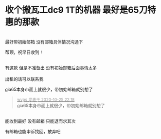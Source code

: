 # 收个搬瓦工dc9 1T的机器 最好是65刀特惠的那款


<br />
最好带初始邮箱 没有邮箱具体情况沟通下

帮顶，祝早日收到！<br />
<br />
<img src="static/image/smiley/default/hug.gif" smilieid="13" border="0" alt="" /><img src="static/image/smiley/default/hug.gif" smilieid="13" border="0" alt="" /><img src="static/image/smiley/default/hug.gif" smilieid="13" border="0" alt="" />

有这款 但是不准备出 没有初始邮箱后面事情太多<br />
<br />
出租的话可以联系我

gia65本身市面上就很少，带初始邮箱就别想了

<div class="quote"><blockquote><font size="2"><a href="https://www.hostloc.com/forum.php?mod=redirect&amp;goto=findpost&amp;pid=9351523&amp;ptid=758390" target="_blank"><font color="#999999">wvps 发表于 2020-10-25 22:18</font></a></font><br />
gia65本身市面上就很少，带初始邮箱就别想了</blockquote></div><br />
能收到最好 没有邮箱 只能退而求其次

有邮箱也能申诉找回，放弃吧
